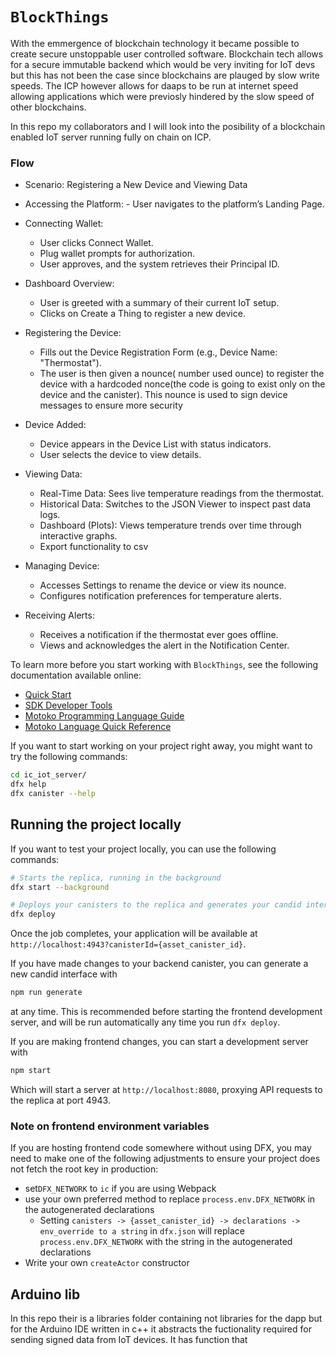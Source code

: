 # `BlockThings`

With the emmergence of blockchain technology it became possible to create secure unstoppable user controlled software. Blockchain tech allows for a secure immutable backend which would be very inviting for IoT devs but this has not been the case since blockchains are plauged by slow write speeds. The ICP however allows for daaps to be run at internet speed allowing applications which were previosly hindered by the slow speed of other blockchains.

In this repo my collaborators and I will look into the posibility of a blockchain enabled IoT server running fully on chain on ICP.

### Flow
- Scenario: Registering a New Device and Viewing Data

 - Accessing the Platform:
       - User navigates to the platform’s Landing Page.
  - Connecting Wallet:
       - User clicks Connect Wallet.
       - Plug wallet prompts for authorization.
       - User approves, and the system retrieves their Principal ID.
  - Dashboard Overview:
       - User is greeted with a summary of their current IoT setup.
       - Clicks on Create a Thing to register a new device.
  - Registering the Device:
       - Fills out the Device Registration Form (e.g., Device Name: "Thermostat").
       - The user is then given a nounce( number used ounce) to register the device with a hardcoded nonce(the code is going to exist only on the device and the canister).
        This nounce is used to sign device messages to ensure more security


  - Device Added:
       - Device appears in the Device List with status indicators.
       - User selects the device to view details.

   - Viewing Data:
       - Real-Time Data: Sees live temperature readings from the thermostat.
       - Historical Data: Switches to the JSON Viewer to inspect past data logs.
       - Dashboard (Plots): Views temperature trends over time through interactive graphs.
       - Export functionality to csv

  - Managing Device:
       - Accesses Settings to rename the device or view its nounce.
       - Configures notification preferences for temperature alerts.

  - Receiving Alerts:
       - Receives a notification if the thermostat ever goes offline.
       - Views and acknowledges the alert in the Notification Center.



To learn more before you start working with `BlockThings`, see the following documentation available online:

- [Quick Start](https://internetcomputer.org/docs/current/developer-docs/setup/deploy-locally)
- [SDK Developer Tools](https://internetcomputer.org/docs/current/developer-docs/setup/install)
- [Motoko Programming Language Guide](https://internetcomputer.org/docs/current/motoko/main/motoko)
- [Motoko Language Quick Reference](https://internetcomputer.org/docs/current/motoko/main/language-manual)

If you want to start working on your project right away, you might want to try the following commands:

```bash
cd ic_iot_server/
dfx help
dfx canister --help
```

## Running the project locally

If you want to test your project locally, you can use the following commands:

```bash
# Starts the replica, running in the background
dfx start --background

# Deploys your canisters to the replica and generates your candid interface
dfx deploy
```

Once the job completes, your application will be available at `http://localhost:4943?canisterId={asset_canister_id}`.

If you have made changes to your backend canister, you can generate a new candid interface with

```bash
npm run generate
```

at any time. This is recommended before starting the frontend development server, and will be run automatically any time you run `dfx deploy`.

If you are making frontend changes, you can start a development server with

```bash
npm start
```

Which will start a server at `http://localhost:8080`, proxying API requests to the replica at port 4943.

### Note on frontend environment variables

If you are hosting frontend code somewhere without using DFX, you may need to make one of the following adjustments to ensure your project does not fetch the root key in production:

- set`DFX_NETWORK` to `ic` if you are using Webpack
- use your own preferred method to replace `process.env.DFX_NETWORK` in the autogenerated declarations
  - Setting `canisters -> {asset_canister_id} -> declarations -> env_override to a string` in `dfx.json` will replace `process.env.DFX_NETWORK` with the string in the autogenerated declarations
- Write your own `createActor` constructor

## Arduino lib
In this repo their is a libraries folder containing not libraries for the dapp but for the Arduino IDE written in c++ it abstracts the fuctionality required for sending signed data from IoT devices. It has function that 
